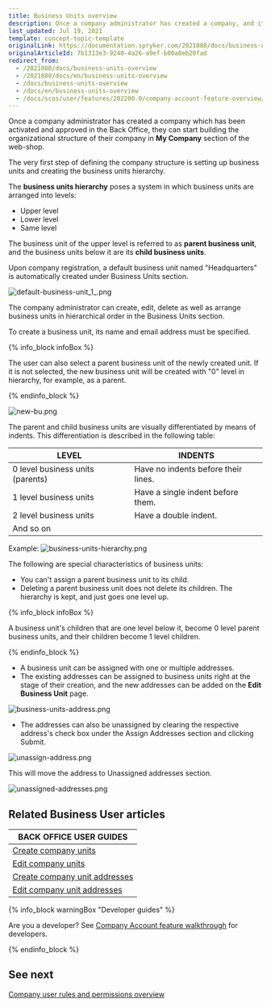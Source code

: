 ```yaml
---
title: Business Units overview
description: Once a company administrator has created a company, and it has been activated and approved, they can start building the organizational structure.
last_updated: Jul 19, 2021
template: concept-topic-template
originalLink: https://documentation.spryker.com/2021080/docs/business-units-overview
originalArticleId: 7b1313e3-9240-4a26-a9ef-b00a8eb20fad
redirect_from:
  - /2021080/docs/business-units-overview
  - /2021080/docs/en/business-units-overview
  - /docs/business-units-overview
  - /docs/en/business-units-overview
  - /docs/scos/user/features/202200.0/company-account-feature-overview/business-units-overview.html
---
```


Once a company administrator has created a company which has been activated and approved in the Back Office, they can start building the organizational structure of their company in **My Company** section of the web-shop.

The very first step of defining the company structure is setting up business units and creating the business units hierarchy.

The **business units hierarchy** poses a system in which business units are arranged into levels:

* Upper level
* Lower level
* Same level

The business unit of the upper level is referred to as **parent business unit**, and the business units below it are its **child business units**.

Upon company registration, a default business unit named "Headquarters" is automatically created under Business Units section.

![default-business-unit_1_.png](https://spryker.s3.eu-central-1.amazonaws.com/docs/Features/Company+Account+Management/Business+Unit+Management/Business+Units+Management+Feature+Overview/default-business-unit_1_.png)

The company administrator can create, edit, delete as well as arrange business units in hierarchical order in the Business Units section.

To create a business unit, its name and email address must be specified.

{% info_block infoBox %}

The user can also select a parent business unit of the newly created unit. If it is not selected, the new business unit will be created with "0" level in hierarchy, for example, as a parent.

{% endinfo_block %}

![new-bu.png](https://spryker.s3.eu-central-1.amazonaws.com/docs/Features/Company+Account+Management/Business+Unit+Management/Business+Units+Management+Feature+Overview/new-bu.png)

The parent and child business units are visually differentiated by means of indents. This differentiation is described in the following table:

| LEVEL | INDENTS |
| --- | --- |
| 0 level business units (parents) | Have no indents before their lines. |
| 1 level business units | Have a single indent before them. |
| 2 level business units | Have a double indent. |
| And so on |

Example:
![business-units-hierarchy.png](https://spryker.s3.eu-central-1.amazonaws.com/docs/Features/Company+Account+Management/Business+Unit+Management/Business+Units+Management+Feature+Overview/business-units-hierarchy.png)

The following are special characteristics of business units:

* You can't assign a parent business unit to its child.
* Deleting a parent business unit does not delete its children. The hierarchy is kept, and just goes one level up.

{% info_block infoBox %}

A business unit's children that are one level below it, become 0 level parent business units, and their children become 1 level children.

{% endinfo_block %}

* A business unit can be assigned with one or multiple addresses.
* The existing addresses can be assigned to business units right at the stage of their creation, and the new addresses can be added on the **Edit Business Unit** page.

![business-units-address.png](https://spryker.s3.eu-central-1.amazonaws.com/docs/Features/Company+Account+Management/Business+Unit+Management/Business+Units+Management+Feature+Overview/business-units-address.png)

*  The addresses can also be unassigned by clearing the respective address's check box under the Assign Addresses section and clicking Submit.

![unassign-address.png](https://spryker.s3.eu-central-1.amazonaws.com/docs/Features/Company+Account+Management/Business+Unit+Management/Business+Units+Management+Feature+Overview/unassign-address.png)

This will move the address to Unassigned addresses section.

![unassigned-addresses.png](https://spryker.s3.eu-central-1.amazonaws.com/docs/Features/Company+Account+Management/Business+Unit+Management/Business+Units+Management+Feature+Overview/unassigned-addresses.png)

## Related Business User articles

|BACK OFFICE USER GUIDES|
|---|
| [Create company units](/docs/scos/user/back-office-user-guides/customer/company-units/create-company-units.html) |
| [Edit company units](/docs/scos/user/back-office-user-guides/customer/company-units/edit-company-units.html) |
| [Create company unit addresses](/docs/scos/user/back-office-user-guides/customer/company-unit-addresses/create-company-unit-addresses.html) |
| [Edit company unit addresses](/docs/scos/user/back-office-user-guides/customer/company-unit-addresses/edit-company-unit-addresses.html) |

{% info_block warningBox "Developer guides" %}

Are you a developer? See [Company Account feature walkthrough](/docs/scos/dev/feature-walkthroughs/company-account-feature-walkthrough/company-account-feature-walkthrough.html) for developers.

{% endinfo_block %}

## See next

[Company user rules and permissions overview](/docs/scos/user/features/company-account-feature-overview/company-user-roles-and-permissions-overview.html)
